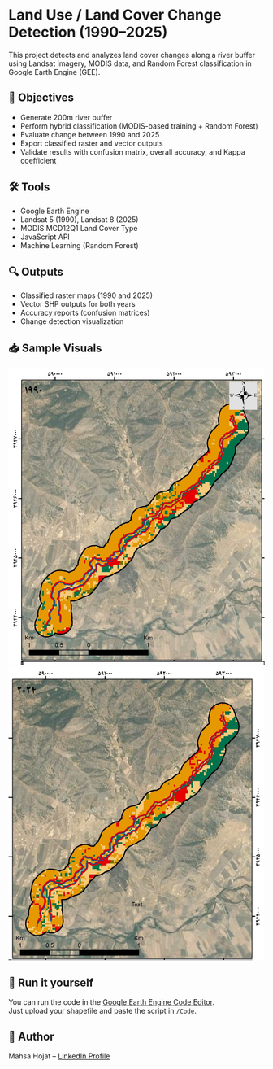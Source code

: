 # Land Use / Land Cover Change Detection (1990–2025)

This project detects and analyzes land cover changes along a river buffer using Landsat imagery, MODIS data, and Random Forest classification in Google Earth Engine (GEE).

## 📌 Objectives

- Generate 200m river buffer
- Perform hybrid classification (MODIS-based training + Random Forest)
- Evaluate change between 1990 and 2025
- Export classified raster and vector outputs
- Validate results with confusion matrix, overall accuracy, and Kappa coefficient

## 🛠️ Tools

- Google Earth Engine
- Landsat 5 (1990), Landsat 8 (2025)
- MODIS MCD12Q1 Land Cover Type
- JavaScript API
- Machine Learning (Random Forest)

## 🔍 Outputs

- Classified raster maps (1990 and 2025)
- Vector SHP outputs for both years
- Accuracy reports (confusion matrices)
- Change detection visualization

## 📥 Sample Visuals

![Classified 1990](Data/Sample_Outputs/classified_1990.jpg)
![Classified 2025](Data/Sample_Outputs/classified_2025.jpg)

## 🚀 Run it yourself

You can run the code in the [Google Earth Engine Code Editor](https://code.earthengine.google.com/).  
Just upload your shapefile and paste the script in `/Code`.

## 👤 Author

Mahsa Hojat – [LinkedIn Profile](https://www.linkedin.com/in/mahsa-hojat-jalaly-3410b6b1/)
